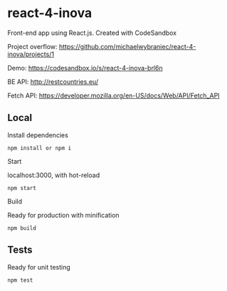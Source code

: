 # react-4-inova
Front-end app using React.js.
Created with CodeSandbox

Project overflow: https://github.com/michaelwybraniec/react-4-inova/projects/1

Demo: https://codesandbox.io/s/react-4-inova-brl6n

BE API: http://restcountries.eu/

Fetch API: https://developer.mozilla.org/en-US/docs/Web/API/Fetch_API

## Local

Install dependencies

```
npm install or npm i
```

Start

localhost:3000, with hot-reload

```
npm start
```

Build

Ready for production with minification

```
npm build
```


## Tests

Ready for unit testing

```
npm test
```

